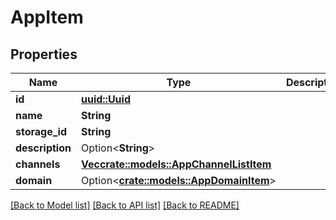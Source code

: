 # AppItem

## Properties

Name | Type | Description | Notes
------------ | ------------- | ------------- | -------------
**id** | [**uuid::Uuid**](uuid::Uuid.md) |  | 
**name** | **String** |  | 
**storage_id** | **String** |  | 
**description** | Option<**String**> |  | [optional]
**channels** | [**Vec<crate::models::AppChannelListItem>**](AppChannelListItem.md) |  | 
**domain** | Option<[**crate::models::AppDomainItem**](AppDomainItem.md)> |  | [optional]

[[Back to Model list]](../README.md#documentation-for-models) [[Back to API list]](../README.md#documentation-for-api-endpoints) [[Back to README]](../README.md)


